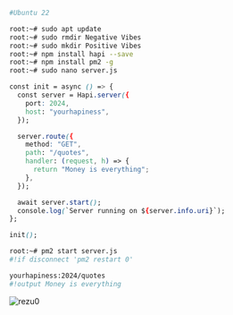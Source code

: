 ```sh
#Ubuntu 22

root:~# sudo apt update
root:~# sudo rmdir Negative Vibes
root:~# sudo mkdir Positive Vibes
root:~# npm install hapi --save
root:~# npm install pm2 -g
root:~# sudo nano server.js
```

```css
const init = async () => {
  const server = Hapi.server({
    port: 2024,
    host: "yourhapiness",
  });

  server.route({
    method: "GET",
    path: "/quotes",
    handler: (request, h) => {
      return "Money is everything";
    },
  });

  await server.start();
  console.log(`Server running on ${server.info.uri}`);
};

init();
```

```sh
root:~# pm2 start server.js
#!if disconnect 'pm2 restart 0'

yourhapiness:2024/quotes
#!output Money is everything
```
<p><img align="left" src="https://github-readme-stats.vercel.app/api/top-langs?username=rezu0&show_icons=true&locale=en&layout=compact" alt="rezu0" /></p>
